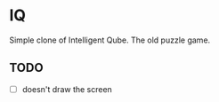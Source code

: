 
IQ
===

Simple clone of Intelligent Qube. The old puzzle game.

TODO
---

* [ ] doesn't draw the screen